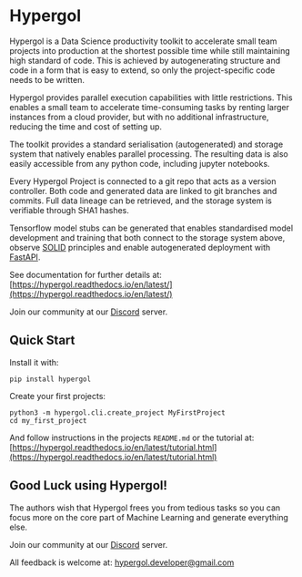 # Hypergol

Hypergol is a Data Science productivity toolkit to accelerate small team projects into production at the shortest possible time while still maintaining high standard of code. This is achieved by autogenerating structure and code in a form that is easy to extend, so only the project-specific code needs to be written.

Hypergol provides parallel execution capabilities with little restrictions. This enables a small team to accelerate time-consuming tasks by renting larger instances from a cloud provider, but with no additional infrastructure, reducing the time and cost of setting up.

The toolkit provides a standard serialisation (autogenerated) and storage system that natively enables parallel processing. The resulting data is also easily accessible from any python code, including jupyter notebooks.

Every Hypergol Project is connected to a git repo that acts as a version controller. Both code and generated data are linked to git branches and commits. Full data lineage can be retrieved, and the storage system is verifiable through SHA1 hashes.

Tensorflow model stubs can be generated that enables standardised model development and training that both connect to the storage system above, observe [SOLID](https://en.wikipedia.org/wiki/SOLID) principles and enable autogenerated deployment with [FastAPI](https://fastapi.tiangolo.com/).

See documentation for further details at: [https://hypergol.readthedocs.io/en/latest/](https://hypergol.readthedocs.io/en/latest/)

Join our community at our [Discord](https://hypergol.ml/discord) server.

## Quick Start

Install it with:

```
pip install hypergol
```

Create your first projects:

```
python3 -m hypergol.cli.create_project MyFirstProject
cd my_first_project
```

And follow instructions in the projects `README.md` or the tutorial at: [https://hypergol.readthedocs.io/en/latest/tutorial.html](https://hypergol.readthedocs.io/en/latest/tutorial.html)

## Good Luck using Hypergol!

The authors wish that Hypergol frees you from tedious tasks so you can focus more on the core part of Machine Learning and generate everything else.

Join our community at our [Discord](https://hypergol.ml/discord) server.

All feedback is welcome at: [hypergol.developer@gmail.com](mailto:hypergol.developer@gmail.com?subject=Hypergol%20Feedback)
